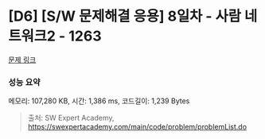 # [D6] [S/W 문제해결 응용] 8일차 - 사람 네트워크2 - 1263 

[문제 링크](https://swexpertacademy.com/main/code/problem/problemDetail.do?contestProbId=AV18P2B6Iu8CFAZN) 

### 성능 요약

메모리: 107,280 KB, 시간: 1,386 ms, 코드길이: 1,239 Bytes



> 출처: SW Expert Academy, https://swexpertacademy.com/main/code/problem/problemList.do